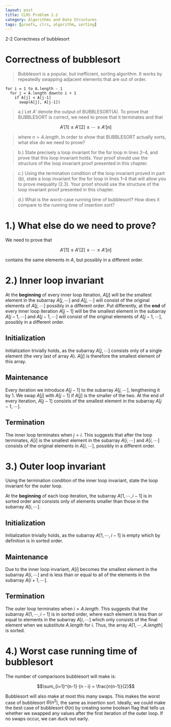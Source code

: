 ```yaml
---
layout: post
title: CLRS Problem 2.2
category: Algorithms and Data Structures
tags: [proofs, clrs, algorithm, sorting]
---
```


2-2 Correctness of bubblesort

# Correctness of bubblesort

> Bubblesort is a popular, but
> inefficient, sorting algorithm.
> It works by repeatedly swapping
> adjacent elements that are out of
> order.

```
for i = 1 to A.length - 1
  for j = A.length downto i + 1
    if A[j] < A[j-1]
      swap(A[j], A[j-1])
```

> a.) Let $A'$ denote the output of BUBBLESORT(A).
> To prove that BUBBLESORT is correct, we need
> to prove that it terminates and that

$$A'[1] \leq A'[2] \leq \cdots \leq A'[n]$$

> where $n = A.length$. In order to show that
> BUBBLESORT actually sorts, what else do we need to prove?

> b.) State precisely a loop invariant for the for loop in
> lines 2–4, and prove that this loop invariant holds. Your
> proof should use the structure of the loop invariant proof
> presented in this chapter.

> c.) Using the termination condition of the loop invariant
> proved in part (b), state a loop invariant for the for loop
> in lines 1–4 that will allow you to prove inequality (2.3).
> Your proof should use the structure of the loop invariant proof
> presented in this chapter.

> d.) What is the worst-case running time of bubblesort? How does
> it compare to the running time of insertion sort?

# 1.) What else do we need to prove?

We need to prove that

$$A'[1] \leq A'[2] \leq \cdots \leq A'[n]$$

contains the same elements in $A$, but possibly in a different order.

# 2.) Inner loop invariant

At the **beginning** of every inner loop iteration, $A[j]$ will be the
smallest element in the subarray $A[j, \cdots]$ and $A[j, \cdots]$ will
consist of the original elements of $A[j, \cdots]$ possibly in a different
order. Put differently, at the **end** of every inner loop iteration $A[j-1]$
will be the smallest element in the subarray $A[j-1, \cdots]$ and $A[j-1, \cdots]$
will consist of the original elements of $A[j-1, \cdots]$, possibly in a different
order.

## Initialization

Initialization trivially holds, as the subarray $A[j, \cdots]$ consists only
of a single element (the very last of array $A$). $A[j]$ is therefore the smallest
element of this array.

## Maintenance

Every iteration we introduce $A[j-1]$ to the subarray $A[j, \cdots]$, lengthening
it by $1$. We swap $A[j]$ with $A[j-1]$ if $A[j]$ is the smaller of the two. At the
end of every iteration, $A[j-1]$ consists of the smallest element in the subarray
$A[j-1, \cdots]$.

## Termination

The inner loop terminates when $j = i$. This suggests that after the loop terminates, $A[i]$
is the smallest element in the subarray $A[i, \cdots]$ and $A[i, \cdots]$ consists of
the original elements in $A[i, \cdots]$, possibly in a different order.

# 3.) Outer loop invariant

Using the termination condition of the inner loop invariant, state the loop invariant
for the outer loop.

At the **beginning** of each loop iteration, the subarray $A[1, \cdots, i-1]$ is in
sorted order and consists only of elements smaller than those in the subarray $A[i, \cdots]$.

## Initialization

Initialization trivially holds, as the subarray $A[1, \cdots, i-1]$ is empty which by
definition is in sorted order.

## Maintenance

Due to the inner loop invariant, $A[i]$ becomes the smallest element in the subarray
$A[i, \cdots]$ and is less than or equal to all of the elements in the subarray $A[i+1, \cdots]$.

## Termination

The outer loop terminates when $i = A.length$. This suggests that the subarray
$A[1, \cdots, i-1]$ is in sorted order, where each element is less than or equal to
elements in the subarray $A[i, \cdots]$ which only consists of the final element when
we substitute $A.length \text{ for } i$. Thus, the array $A[1, \cdots, A.length]$ is
sorted.

# 4.) Worst case running time of bubblesort

The number of comparisons bubblesort will make is:

$$\sum_{i=1}^{n-1} {n - i} = \frac{n(n-1)}{2}$$

Bubblesort will also make at most this many swaps. This makes the worst case of bubblesort
$\Theta(n^2)$, the same as insertion sort. Ideally, we could make the best case of bubblesort
$\Theta(n)$ by creating some boolean flag that tells us whether we swapped any values after
the first iteration of the outer loop. If no swaps occur, we can duck out early.
